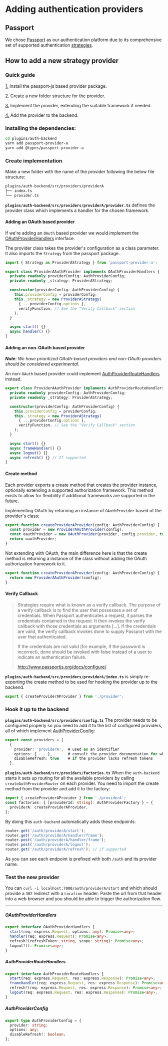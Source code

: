# Adding authentication providers

## Passport

We chose [Passport](http://www.passportjs.org/) as our authentication platform
due to its comprehensive set of supported authentication
[strategies](http://www.passportjs.org/packages/).

## How to add a new strategy provider

### Quick guide

[1.](#installing-the-dependencies) Install the passport-js based provider
package.

[2.](#create-implementation) Create a new folder structure for the provider.

[3.](#adding-an-oauth-based-provider) Implement the provider, extending the
suitable framework if needed.

[4.](#hook-it-up-to-the-backend) Add the provider to the backend.

### Installing the dependencies:

```bash
cd plugins/auth-backend
yarn add passport-provider-a
yarn add @types/passport-provider-a
```

### Create implementation

Make a new folder with the name of the provider following the below file
structure:

```bash
plugins/auth-backend/src/providers/providerA
├── index.ts
└── provider.ts
```

**`plugins/auth-backend/src/providers/providerA/provider.ts`** defines the
provider class which implements a handler for the chosen framework.

#### Adding an OAuth based provider

If we're adding an `OAuth` based provider we would implement the
[OAuthProviderHandlers](#OAuthProviderHandlers) interface.

The provider class takes the provider's configuration as a class parameter. It
also imports the `Strategy` from the passport package.

```ts
import { Strategy as ProviderAStrategy } from 'passport-provider-a';

export class ProviderAAuthProvider implements OAuthProviderHandlers {
  private readonly providerConfig: AuthProviderConfig;
  private readonly _strategy: ProviderAStrategy;

  constructor(providerConfig: AuthProviderConfig) {
    this.providerConfig = providerConfig;
    this._strategy = new ProviderAStrategy(
      { ...providerConfig.options },
      verifyFunction, // See the "Verify Callback" section
    );
  }

  async start() {}
  async handler() {}
}
```

#### Adding an non-OAuth based provider

_**Note**: We have prioritized OAuth-based providers and non-OAuth providers
should be considered experimental._

An non-`OAuth` based provider could implement
[AuthProviderRouteHandlers](#AuthProviderRouteHandlers) instead.

```ts
export class ProviderAAuthProvider implements AuthProviderRouteHandlers {
  private readonly providerConfig: AuthProviderConfig;
  private readonly _strategy: ProviderAStrategy;

  constructor(providerConfig: AuthProviderConfig) {
    this.providerConfig = providerConfig;
    this._strategy = new ProviderAStrategy(
      { ...providerConfig.options },
      verifyFunction, // See the "Verify Callback" section
    );
  }

  async start() {}
  async frameHandler() {}
  async logout() {}
  async refresh() {} // If supported
}
```

#### Create method

Each provider exports a create method that creates the provider instance,
optionally extending a supported authorization framework. This method exists to
allow for flexibility if additional frameworks are supported in the future.

Implementing OAuth by returning an instance of `OAuthProvider` based of the
provider's class:

```ts
export function createProviderAProvider(config: AuthProviderConfig) {
  const provider = new ProviderAAuthProvider(config);
  const oauthProvider = new OAuthProvider(provider, config.provider, true);
  return oauthProvider;
}
```

Not extending with OAuth, the main difference here is that the create method is
returning a instance of the class without adding the OAuth authorization
framework to it.

```ts
export function createProviderAProvider(config: AuthProviderConfig) {
  return new ProviderAAuthProvider(config);
}
```

#### Verify Callback

> Strategies require what is known as a verify callback. The purpose of a verify
> callback is to find the user that possesses a set of credentials. When
> Passport authenticates a request, it parses the credentials contained in the
> request. It then invokes the verify callback with those credentials as
> arguments [...]. If the credentials are valid, the verify callback invokes
> done to supply Passport with the user that authenticated.
>
> If the credentials are not valid (for example, if the password is incorrect),
> done should be invoked with false instead of a user to indicate an
> authentication failure.
>
> http://www.passportjs.org/docs/configure/

**`plugins/auth-backend/src/providers/providerA/index.ts`** is simply
re-exporting the create method to be used for hooking the provider up to the
backend.

```ts
export { createProviderAProvider } from './provider';
```

### Hook it up to the backend

**`plugins/auth-backend/src/providers/config.ts`** The provider needs to be
configured properly so you need to add it to the list of configured providers,
all of which implement [AuthProviderConfig](#AuthProviderConfig):

```ts
export const providers = [
  {
    provider: 'providerA',  # used as an identifier
    options: { ... },       # consult the provider documentation for which options you should provide
    disableRefresh: true    # if the provider lacks refresh tokens
  },
```

**`plugins/auth-backend/src/providers/factories.ts`** When the `auth-backend`
starts it sets up routing for all the available providers by calling
`createAuthProviderRouter` on each provider. You need to import the create
method from the provider and add it to the factory:

```ts
import { createProviderAProvider } from './providerA';
const factories: { [providerId: string]: AuthProviderFactory } = {
  providerA: createProviderAProvider,
};
```

By doing this `auth-backend` automatically adds these endpoints:

```ts
router.get('/auth/providerA/start');
router.get('/auth/providerA/handler/frame');
router.post('/auth/providerA/handler/frame');
router.post('/auth/providerA/logout');
router.get('/auth/providerA/refresh'); // if supported
```

As you can see each endpoint is prefixed with both `/auth` and its provider
name.

### Test the new provider

You can `curl -i localhost:7000/auth/providerA/start` and which should provide a
`302` redirect with a `Location` header. Paste the url from that header into a
web browser and you should be able to trigger the authorization flow.

---

##### OAuthProviderHandlers

```ts
export interface OAuthProviderHandlers {
  start(req: express.Request, options: any): Promise<any>;
  handler(req: express.Request): Promise<any>;
  refresh?(refreshToken: string, scope: string): Promise<any>;
  logout?(): Promise<any>;
}
```

##### AuthProviderRouteHandlers

```ts
export interface AuthProviderRouteHandlers {
  start(req: express.Request, res: express.Response): Promise<any>;
  frameHandler(req: express.Request, res: express.Response): Promise<any>;
  refresh?(req: express.Request, res: express.Response): Promise<any>;
  logout(req: express.Request, res: express.Response): Promise<any>;
}
```

##### AuthProviderConfig

```ts
export type AuthProviderConfig = {
  provider: string;
  options: any;
  disableRefresh?: boolean;
};
```
